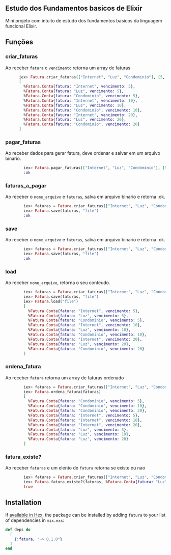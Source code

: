 ## Estudo dos Fundamentos basicos de Elixir
Mini projeto com intuito de estudo dos fundamentos basicos da linguagem funcional Elixir. 

 ## Funções
 ### criar_faturas
   Ao receber `fatura` e `vencimento` retorna um array de faturas
```elixir
      iex> Fatura.criar_faturas(["Internet", "Luz", "Condominio"], [5, 10, 20])
      [
        %Fatura.Conta{fatura: "Internet", vencimento: 5},
        %Fatura.Conta{fatura: "Luz", vencimento: 5},
        %Fatura.Conta{fatura: "Condominio", vencimento: 5},
        %Fatura.Conta{fatura: "Internet", vencimento: 10},
        %Fatura.Conta{fatura: "Luz", vencimento: 10},
        %Fatura.Conta{fatura: "Condominio", vencimento: 10},
        %Fatura.Conta{fatura: "Internet", vencimento: 20},
        %Fatura.Conta{fatura: "Luz", vencimento: 20},
        %Fatura.Conta{fatura: "Condominio", vencimento: 20}
      ]
```
### pagar_faturas
  Ao receber dados para gerar fatura, deve ordenar e salvar em um arquivo binario.
```elixir
        iex> Fatura.pagar_faturas(["Internet", "Luz", "Condominio"], [5, 10, 20], 1, "pagar")
        :ok
```

### faturas_a_pagar
   Ao receber o `nome_arquivo` e `faturas`, salva em arquivo binario e retorna :ok.
```elixir
        iex> faturas = Fatura.criar_faturas(["Internet", "Luz", "Condominio"], [5, 10, 20])
        iex> Fatura.save(faturas, "file")
        :ok
```

### save
   Ao receber o `nome_arquivo` e `faturas`, salva em arquivo binario e retorna :ok.
```elixir
        iex> faturas = Fatura.criar_faturas(["Internet", "Luz", "Condominio"], [5, 10, 20])
        iex> Fatura.save(faturas, "file")
        :ok
```
### load
   Ao receber `nome_arquivo`, retorna o seu conteudo.
```elixir
        iex> faturas = Fatura.criar_faturas(["Internet", "Luz", "Condominio"], [5, 10, 20])
        iex> Fatura.save(faturas, "file")
        iex> Fatura.load("file")
        [
          %Fatura.Conta{fatura: "Internet", vencimento: 5},
          %Fatura.Conta{fatura: "Luz", vencimento: 5},
          %Fatura.Conta{fatura: "Condominio", vencimento: 5},
          %Fatura.Conta{fatura: "Internet", vencimento: 10},
          %Fatura.Conta{fatura: "Luz", vencimento: 10},
          %Fatura.Conta{fatura: "Condominio", vencimento: 10},
          %Fatura.Conta{fatura: "Internet", vencimento: 20},
          %Fatura.Conta{fatura: "Luz", vencimento: 20},
          %Fatura.Conta{fatura: "Condominio", vencimento: 20}
        ]
```
### ordena_fatura
   Ao receber `fatura` retorna um array de faturas ordenado
```elixir
        iex> faturas = Fatura.criar_faturas(["Internet", "Luz", "Condominio"], [5, 10, 20])
        iex> Fatura.ordena_fatura(faturas)
        [
          %Fatura.Conta{fatura: "Condominio", vencimento: 5},
          %Fatura.Conta{fatura: "Condominio", vencimento: 10},
          %Fatura.Conta{fatura: "Condominio", vencimento: 20},
          %Fatura.Conta{fatura: "Internet", vencimento: 5},
          %Fatura.Conta{fatura: "Internet", vencimento: 10},
          %Fatura.Conta{fatura: "Internet", vencimento: 20},
          %Fatura.Conta{fatura: "Luz", vencimento: 5},
          %Fatura.Conta{fatura: "Luz", vencimento: 10},
          %Fatura.Conta{fatura: "Luz", vencimento: 20}
        ]
```
### fatura_existe?
  Ao receber `faturas` e um elento de `fatura` retorna se existe ou nao
```elixir
        iex> faturas = Fatura.criar_faturas(["Internet", "Luz", "Condominio"], [5, 10, 20])
        iex> Fatura.fatura_existe?(faturas, %Fatura.Conta{fatura: "Luz", vencimento: 20})
        true
```

## Installation

If [available in Hex](https://hex.pm/docs/publish), the package can be installed
by adding `fatura` to your list of dependencies in `mix.exs`:

```elixir
def deps do
  [
    {:fatura, "~> 0.1.0"}
  ]
end
```

